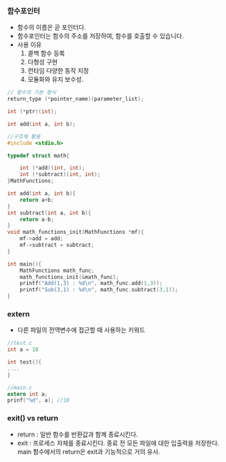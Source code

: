 ### 함수포인터
- 함수의 이름은 곧 포인터다.
- 함수포인터는 함수의 주소를 저장하여, 함수를 호출할 수 있습니다.
- 사용 이유
    1. 콜백 함수 등록
    2. 다형성 구현
    3. 런타임 다양한 동작 지정
    4. 모듈화와 유지 보수성.
    
```c
// 함수의 기본 형식
return_type (*pointer_name)(parameter_list);

int (*ptr)(int);

int add(int a, int b);
```

```c
//구조체 활용
#include <stdio.h>

typedef struct math{

    int (*add)(int, int);
    int (*subtract)(int, int);
}MathFunctions;

int add(int a, int b){
    return a+b;
}
int subtract(int a, int b){
    return a-b;
}
void math_functions_init(MathFunctions *mf){
    mf->add = add;
    mf->subtract = subtract;
}

int main(){
    MathFunctions math_func;
    math_functions_init(&math_func);
    printf("Add(1,3) : %d\n", math_func.add(1,3));
    printf("Sub(3,1) : %d\n", math_func.subtract(3,1));
}

```

### extern
- 다른 파일의 전역변수에 접근할 때 사용하는 키워드
```c
//test.c
int a = 10

int test(){
....
}

//main.c
extern int a;
prinf("%d", a); //10
```

### exit() vs return
- return : 일반 함수를 반환값과 함께 종료시킨다.
- exit : 프로세스 자체를 종료시킨다. 종료 전 모든 파일에 대한 입출력을 저장한다. main 함수에서의 return은 exit과 기능적으로 거의 유사. 
